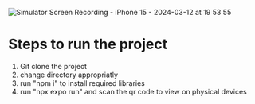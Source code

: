 ![Simulator Screen Recording - iPhone 15 - 2024-03-12 at 19 53 55](https://github.com/Shreysid/React-native-projects/assets/85363057/482bf00c-888d-4608-8732-b866f97f0392)

# Steps to run the project
1. Git clone the project
2. change directory appropriatly
3. run "npm i" to install required libraries
4. run "npx expo run" and scan the qr code to view on physical devices
